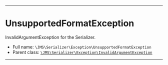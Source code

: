 ***

# UnsupportedFormatException

InvalidArgumentException for the Serializer.

* Full name: `\JMS\Serializer\Exception\UnsupportedFormatException`
* Parent class: [`\JMS\Serializer\Exception\InvalidArgumentException`](./InvalidArgumentException.md)

***

